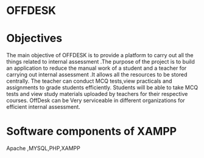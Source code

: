 # OFFDESK

# Objectives
The main objective of OFFDESK is to provide a platform to carry out all the things related to internal assessment .The purpose of the project is to build an application to reduce the manual work of a student and a teacher for carrying out internal assessment .It allows all the resources to be stored centrally. The teacher can conduct MCQ tests,view practicals and assignments to grade students efficiently. Students will be able to take MCQ tests and view study materials uploaded by teachers for their respective courses. OffDesk can be Very serviceable in different organizations for efficient internal assessment.

# Software components of XAMPP
Apache ,MYSQL,PHP,XAMPP
